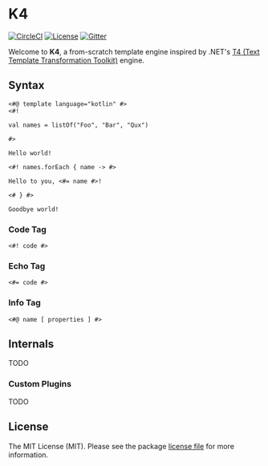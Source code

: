 # K4

[![CircleCI][img-circleci]][www-circleci]
[![License][img-license]][www-license]
[![Gitter][img-gitter]][www-gitter]

Welcome to **K4**, a from-scratch template engine inspired by .NET's [T4 (Text Template Transformation Toolkit)](https://github.com/mono/t4) engine.

## Syntax

```k4
<#@ template language="kotlin" #>
<#!

val names = listOf("Foo", "Bar", "Qux")

#>

Hello world!

<#! names.forEach { name -> #>

Hello to you, <#= name #>!

<# } #>

Goodbye world!
```

### Code Tag

```k4
<#! code #>
```

### Echo Tag

```k4
<#= code #>
```

### Info Tag

```k4
<#@ name [ properties ] #>
```

## Internals

TODO

### Custom Plugins

TODO

## License

The MIT License (MIT). Please see the package [license file][www-license] for more information.

[www-circleci]: https://circleci.com/gh/luggsoft/k4
[img-circleci]: https://circleci.com/gh/luggsoft/k4.svg?style=shield&circle-token=98517cbdff7f1f386d2062704d76abcf863fe2ad
[www-license]: LICENSE.md
[img-license]: https://img.shields.io/badge/license-MIT-blue.svg
[www-gitter]: https://gitter.im/luggsoft-k4/community
[img-gitter]: https://badges.gitter.im/luggsoft-k4/community.svg

[img-k4]: assets/luggsoft-k4-t4-for-kotlin.jpg
